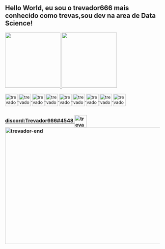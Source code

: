 ##  Hello World, eu sou o trevador666 mais conhecido como trevas,sou dev na area de Data Science!
<div align="left">
  <a href="https://github.com/Trevador666">
  <img height="180em" src="https://github-readme-stats.vercel.app/api?username=Trevador666&show_icons=true&theme=dark&include_all_commits=true&count_private=true"/>
  <img height="180em" src="https://github-readme-stats.vercel.app/api/top-langs/?username=Trevador666&layout=compact&langs_count=7&theme=dark"/>
</div>
<div style="display: inline_block"><br>
  <img align="center" alt="trevador-c" height="40" width="40" src="https://camo.githubusercontent.com/e3bef8417e0001e1367816322833b377c888f88a2158ba9ac88a3d8901504b44/68747470733a2f2f63646e2e7261776769742e636f6d2f6269744865726f2f62697449636f6e2f6d61737465722f7376672f632d73712e737667">


  <img align="center" alt="trevador-c++" height="40" width="40" src="https://camo.githubusercontent.com/3aff6d2964000c726ed1486cb29432a6dae799b13064cd4c4b55ed1e69e0e0d5/68747470733a2f2f63646e2e7261776769742e636f6d2f6269744865726f2f62697449636f6e2f6d61737465722f7376672f6370702d73712e737667">


  <img align="center" alt="trevador-c#" height="40" width="40" src="https://camo.githubusercontent.com/7d1d25377b3bb3af5c7d4f7259db95086198be4863de93b48f392066b759ecd8/68747470733a2f2f63646e2e7261776769742e636f6d2f6269744865726f2f62697449636f6e2f6d61737465722f7376672f63732d73712e737667">


  <img align="center" alt="trevador-python" height="40" width="40" src="https://camo.githubusercontent.com/e5cc1223e0785836d23d7519dff6a4564bd2b3125d95be3c502eae2ddb359504/68747470733a2f2f63646e2e7261776769742e636f6d2f6269744865726f2f62697449636f6e2f6d61737465722f7376672f707974686f6e2d73712e737667">


  <img align="center" alt="trevador-mysql" height="40" width="40" src="https://camo.githubusercontent.com/48174164d25c140481c2e72e0b8dba608f12e7e6698e9ee0ec4caa566062d7d9/68747470733a2f2f63646e2e7261776769742e636f6d2f6269744865726f2f62697449636f6e2f6d61737465722f7376672f6d7973716c2d73712e737667">


  <img align="center" alt="trevador-java" height="40" width="40" src="https://camo.githubusercontent.com/dba44352519c595b249c605692a52a258f9fcd93e7cf3b086c4240b508e874b6/68747470733a2f2f63646e2e7261776769742e636f6d2f6269744865726f2f62697449636f6e2f6d61737465722f7376672f6a6176612d616c742d73712e737667">


  <img align="center" alt="trevador-javascript" height="40" width="40" src="https://camo.githubusercontent.com/56a8d758e27aa83000833d2b109143660efbb29fb9aad0f5cf8d363bf5b06c7c/68747470733a2f2f63646e2e7261776769742e636f6d2f6269744865726f2f62697449636f6e2f6d61737465722f7376672f6a732d73712e737667">


  <img align="center" alt="trevador-html" height="40" width="40" src="https://camo.githubusercontent.com/f123688badc268daf45c0cc2ed3d24481a25750628920a1017c47d9618690c77/68747470733a2f2f63646e2e7261776769742e636f6d2f6269744865726f2f62697449636f6e2f6d61737465722f7376672f68746d6c352d73712e737667">


<img align="center" alt="trevador-css" height="40" width="40" src="https://camo.githubusercontent.com/4b08dd3874539c1ee0b96182d3c6b2564e2113c232cda2de141a58fb142dd89d/68747470733a2f2f63646e2e7261776769742e636f6d2f6269744865726f2f62697449636f6e2f6d61737465722f7376672f6373732d73712e737667">


</div>
  
   ##
 
<div> 
  <h3>discord:Trevador666#4548
<img align="center" alt="trevador-javascript" height="40" width="40" src="https://cdn.icon-icons.com/icons2/2428/PNG/512/discord_black_logo_icon_147145.png">

  <img align="center" alt="trevador-end" height="381" width="1000" src="https://static.wikia.nocookie.net/animal-jam-clans-1/images/b/b8/Tumblr_ovcs9louCR1w2sfy3o1_500.gif/revision/latest/scale-to-width-down/400?cb=20180707164832">  
  
